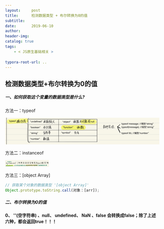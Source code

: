 ```yaml
---
layout:     post
title:      检测数据类型 + 布尔转换为0的值
subtitle:  
date:       2019-06-10
author:     
header-img: 
catalog: true
tags:
    - < JS原生基础相关 >

typora-root-url: ..
---
```


## 检测数据类型+布尔转换为0的值
##### 一、如何获取这个变量的数据类型是什么?

方法一：typeof

![image-20241020102758184](/../img/assets_2023/image-20241020102758184.png)

方法二：instanceof

<img src="/../img/assets_2023/image-20241020102855595.png" alt="image-20241020102855595" style="zoom:14%;" />

方法三：[object Array]
```javascript
// 获取某个对象的数据类型 '[object Array]'
Object.prototype.toString.call(对象：[arr]);
```



##### 二、布尔转换为0的值

 **0、 ''(空字符串) 、null、 undefined、 NaN 、false 会转换成false；除了上述六种，都会返回true！！！** 